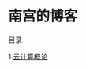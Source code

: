 # 南宫的博客


目录

1.[云计算概论](https://github.com/urmax/BLOG/blob/article/%E4%BA%91%E8%AE%A1%E7%AE%97%E6%A6%82%E8%AE%BA)
 
